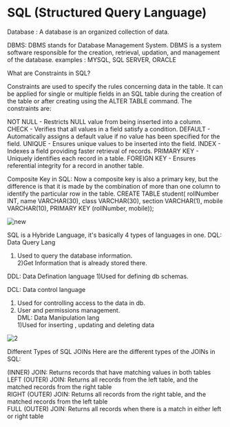 # SQL (Structured Query Language)
Database : A database is an organized collection of data.

DBMS: DBMS stands for Database Management System. DBMS is a system software responsible for the creation, retrieval, updation, and management of the database. examples : MYSQL, SQL SERVER, ORACLE

What are Constraints in SQL?

Constraints are used to specify the rules concerning data in the table. It can be applied for single or multiple fields in an SQL table during the creation of the table or after creating using the ALTER TABLE command. The constraints are:

NOT NULL - Restricts NULL value from being inserted into a column.
CHECK - Verifies that all values in a field satisfy a condition.
DEFAULT - Automatically assigns a default value if no value has been specified for the field.
UNIQUE - Ensures unique values to be inserted into the field.
INDEX - Indexes a field providing faster retrieval of records.
PRIMARY KEY - Uniquely identifies each record in a table.
FOREIGN KEY - Ensures referential integrity for a record in another table.

Composite Key in SQL:
Now a composite key is also a primary key, but the difference is that it is made by the combination of more than one column to identify the particular row in the table.
CREATE TABLE student(
   rollNumber INT, 
   name VARCHAR(30), class VARCHAR(30), 
   section VARCHAR(1), mobile VARCHAR(10),
PRIMARY KEY (rollNumber, mobile));

![new](https://user-images.githubusercontent.com/46884233/186828268-39d83e0d-2ee1-4760-9d60-4122fb8b3249.png)

SQL is a Hybride Language, it's basically 4 types of languages in one.
 DQL: Data Query Lang
   1) Used to query the database information.<br />
   2)Get Information that is already stored there.<br />
   
 DDL: Data Defination language
   1)Used for defining db schemas.<br />
   
 DCL: Data control language
   1) Used for controlling access to the data in db.<br />
   2) User and permissions management.<br />
 DML: Data Manipulation lang <br />
   1)Used for inserting , updating and deleting data <br />
   
![2](https://user-images.githubusercontent.com/46884233/189513812-cde0bbac-768d-4683-966c-f377af567559.png)

Different Types of SQL JOINs
   Here are the different types of the JOINs in SQL:

   (INNER) JOIN: Returns records that have matching values in both tables <br />
   LEFT (OUTER) JOIN: Returns all records from the left table, and the matched records from the right table <br />
   RIGHT (OUTER) JOIN: Returns all records from the right table, and the matched records from the left table <br />
   FULL (OUTER) JOIN: Returns all records when there is a match in either left or right table <br />
